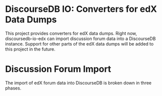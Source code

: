 # DiscourseDB IO: Converters for edX Data Dumps
This project provides converters for edX data dumps. Right now, discoursedb-io-edx can import discussion forum data into a DiscourseDB instance. Support for other parts of the edX data dumps will be added to this project in the future.

# Discussion Forum Import
The import of edX forum data into DiscourseDB is broken down in three phases.
